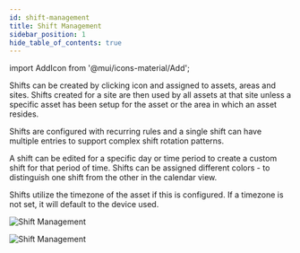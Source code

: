 ```yaml
---
id: shift-management
title: Shift Management
sidebar_position: 1
hide_table_of_contents: true
---
```

import AddIcon from '@mui/icons-material/Add';

Shifts can be created by clicking <AddIcon fontSize="small" /> icon and assigned to assets, areas and sites. Shifts created for a site are then used by all assets at that site unless a specific asset has been setup for the asset or the area in which an asset resides.  

Shifts are configured with recurring rules and a single shift can have multiple entries to support complex shift rotation patterns.  

A shift can be edited for a specific day or time period to create a custom shift for that period of time. Shifts can be assigned different colors - to distinguish one shift from the other in the calendar view.

Shifts utilize the timezone of the asset if this is configured.  If a timezone is not set, it will default to the device used.

![Shift Management](/img/Shifts-Overview.png)  

![Shift Management](/img/Shifts-Create.png)  